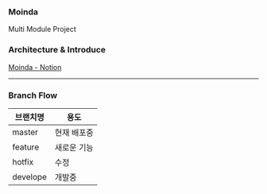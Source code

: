### Moinda

Multi Module Project

### Architecture & Introduce

[Moinda - Notion](https://jumpy-cylinder-eb2.notion.site/Moinda-6eb1c833b4a747428974cda7c8755ee5)

---

### Branch Flow

| 브랜치명     |용도|
|----------|---|
| master   |현재 배포중|
| feature  |새로운 기능|
| hotfix   |수정|
| develope |개발중|
